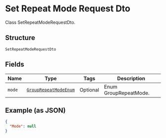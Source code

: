 
# Set Repeat Mode Request Dto

Class SetRepeatModeRequestDto.

## Structure

`SetRepeatModeRequestDto`

## Fields

| Name | Type | Tags | Description |
|  --- | --- | --- | --- |
| `mode` | [`GroupRepeatModeEnum`](../../doc/models/group-repeat-mode-enum.md) | Optional | Enum GroupRepeatMode. |

## Example (as JSON)

```json
{
  "Mode": null
}
```

